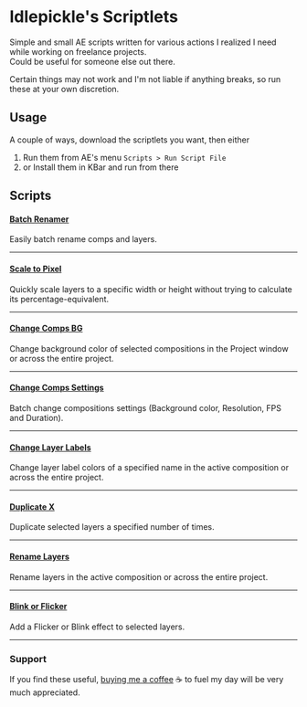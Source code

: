 # Idlepickle's Scriptlets

Simple and small AE scripts written for various actions I realized I need while working on freelance projects.  
Could be useful for someone else out there.  

Certain things may not work and I'm not liable if anything breaks, so run these at your own discretion.  


## Usage

A couple of ways, download the scriptlets you want, then either  

1. Run them from AE's menu `Scripts > Run Script File`
2. or Install them in KBar and run from there

## Scripts


#### [Batch Renamer](https://github.com/idlepickle/idp_Scriptlets/blob/main/Batch%20Renamer.jsx)
Easily batch rename comps and layers.

---

#### [Scale to Pixel](https://github.com/idlepickle/idp_Scriptlets/blob/main/Scale%20To%20Pixel.jsx)
Quickly scale layers to a specific width or height without trying to calculate its percentage-equivalent.

---

#### [Change Comps BG](https://github.com/idlepickle/idp_Scriptlets/blob/main/Change%20Comps%20BG.jsx)
Change background color of selected compositions in the Project window or across the entire project.

---

#### [Change Comps Settings](https://github.com/idlepickle/idp_Scriptlets/blob/main/Batch%20Comp%20Settings.jsx)
Batch change compositions settings (Background color, Resolution, FPS and Duration).

---

#### [Change Layer Labels](https://github.com/idlepickle/idp_Scriptlets/blob/main/Change%20Layer%20Labels.jsx)
Change layer label colors of a specified name in the active composition or across the entire project.

---

#### [Duplicate X](https://github.com/idlepickle/idp_Scriptlets/blob/main/Duplicate%20X.jsx)
Duplicate selected layers a specified number of times.

---

#### [Rename Layers](https://github.com/idlepickle/idp_Scriptlets/blob/main/Rename%20Layers.jsx)
Rename layers in the active composition or across the entire project.

---

#### [Blink or Flicker](https://github.com/idlepickle/idp_Scriptlets/blob/main/Blink%20or%20Flicker.jsx)
Add a Flicker or Blink effect to selected layers.

---

### Support
If you find these useful, [buying me a coffee](https://buymeacoffee.com/coffeeguzzler) ☕️ to fuel my day will be very much appreciated.
